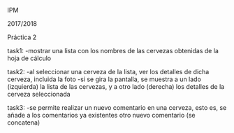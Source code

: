 IPM

2017/2018

Práctica 2


task1: 
	-mostrar una lista con los nombres de las cervezas obtenidas de la hoja de cálculo

task2: 
	-al seleccionar una cerveza de la lista, ver los detalles de dicha cerveza, incluida la foto
	-si se gira la pantalla, se muestra a un lado (izquierda) la lista de las cervezas, y a otro lado (derecha) los detalles de la cerveza seleccionada

task3:
	-se permite realizar un nuevo comentario en una cerveza, esto es, se añade a los comentarios ya existentes otro nuevo comentario (se concatena)